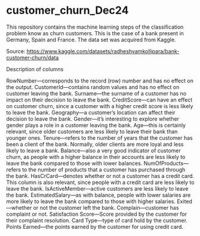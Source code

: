 # customer_churn_Dec24
This repository contains the machine learning steps of the classification problem know as churn customers. This is the case of a bank present in Germany, Spain and France. The data set was acquired from Kaggle.

Source: https://www.kaggle.com/datasets/radheshyamkollipara/bank-customer-churn/data

Description of columns

RowNumber—corresponds to the record (row) number and has no effect on the output.
CustomerId—contains random values and has no effect on customer leaving the bank.
Surname—the surname of a customer has no impact on their decision to leave the bank.
CreditScore—can have an effect on customer churn, since a customer with a higher credit score is less likely to leave the bank.
Geography—a customer’s location can affect their decision to leave the bank.
Gender—it’s interesting to explore whether gender plays a role in a customer leaving the bank.
Age—this is certainly relevant, since older customers are less likely to leave their bank than younger ones.
Tenure—refers to the number of years that the customer has been a client of the bank. Normally, older clients are more loyal and less likely to leave a bank.
Balance—also a very good indicator of customer churn, as people with a higher balance in their accounts are less likely to leave the bank compared to those with lower balances.
NumOfProducts—refers to the number of products that a customer has purchased through the bank.
HasCrCard—denotes whether or not a customer has a credit card. This column is also relevant, since people with a credit card are less likely to leave the bank.
IsActiveMember—active customers are less likely to leave the bank.
EstimatedSalary—as with balance, people with lower salaries are more likely to leave the bank compared to those with higher salaries.
Exited—whether or not the customer left the bank.
Complain—customer has complaint or not.
Satisfaction Score—Score provided by the customer for their complaint resolution.
Card Type—type of card hold by the customer.
Points Earned—the points earned by the customer for using credit card.
